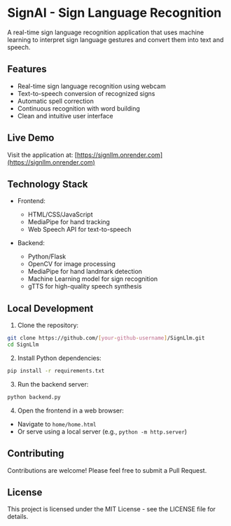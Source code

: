 # SignAI - Sign Language Recognition

A real-time sign language recognition application that uses machine learning to interpret sign language gestures and convert them into text and speech.

## Features

- Real-time sign language recognition using webcam
- Text-to-speech conversion of recognized signs
- Automatic spell correction
- Continuous recognition with word building
- Clean and intuitive user interface

## Live Demo

Visit the application at: [https://signllm.onrender.com](https://signllm.onrender.com)

## Technology Stack

- Frontend:
  - HTML/CSS/JavaScript
  - MediaPipe for hand tracking
  - Web Speech API for text-to-speech
  
- Backend:
  - Python/Flask
  - OpenCV for image processing
  - MediaPipe for hand landmark detection
  - Machine Learning model for sign recognition
  - gTTS for high-quality speech synthesis

## Local Development

1. Clone the repository:
```bash
git clone https://github.com/[your-github-username]/SignLlm.git
cd SignLlm
```

2. Install Python dependencies:
```bash
pip install -r requirements.txt
```

3. Run the backend server:
```bash
python backend.py
```

4. Open the frontend in a web browser:
- Navigate to `home/home.html`
- Or serve using a local server (e.g., `python -m http.server`)

## Contributing

Contributions are welcome! Please feel free to submit a Pull Request.

## License

This project is licensed under the MIT License - see the LICENSE file for details. 
